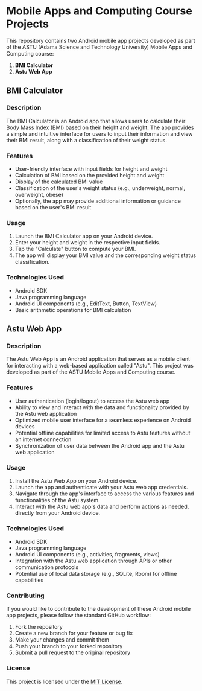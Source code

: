 # Mobile Apps and Computing Course Projects

This repository contains two Android mobile app projects developed as part of the ASTU (Adama Science and Technology University) Mobile Apps and Computing course:

1. **BMI Calculator**
2. **Astu Web App**

## BMI Calculator

### Description
The BMI Calculator is an Android app that allows users to calculate their Body Mass Index (BMI) based on their height and weight. The app provides a simple and intuitive interface for users to input their information and view their BMI result, along with a classification of their weight status.

### Features
- User-friendly interface with input fields for height and weight
- Calculation of BMI based on the provided height and weight
- Display of the calculated BMI value
- Classification of the user's weight status (e.g., underweight, normal, overweight, obese)
- Optionally, the app may provide additional information or guidance based on the user's BMI result

### Usage
1. Launch the BMI Calculator app on your Android device.
2. Enter your height and weight in the respective input fields.
3. Tap the "Calculate" button to compute your BMI.
4. The app will display your BMI value and the corresponding weight status classification.

### Technologies Used
- Android SDK
- Java programming language
- Android UI components (e.g., EditText, Button, TextView)
- Basic arithmetic operations for BMI calculation

## Astu Web App

### Description
The Astu Web App is an Android application that serves as a mobile client for interacting with a web-based application called "Astu". This project was developed as part of the ASTU Mobile Apps and Computing course.

### Features
- User authentication (login/logout) to access the Astu web app
- Ability to view and interact with the data and functionality provided by the Astu web application
- Optimized mobile user interface for a seamless experience on Android devices
- Potential offline capabilities for limited access to Astu features without an internet connection
- Synchronization of user data between the Android app and the Astu web application

### Usage
1. Install the Astu Web App on your Android device.
2. Launch the app and authenticate with your Astu web app credentials.
3. Navigate through the app's interface to access the various features and functionalities of the Astu system.
4. Interact with the Astu web app's data and perform actions as needed, directly from your Android device.

### Technologies Used
- Android SDK
- Java programming language
- Android UI components (e.g., activities, fragments, views)
- Integration with the Astu web application through APIs or other communication protocols
- Potential use of local data storage (e.g., SQLite, Room) for offline capabilities

### Contributing
If you would like to contribute to the development of these Android mobile app projects, please follow the standard GitHub workflow:

1. Fork the repository
2. Create a new branch for your feature or bug fix
3. Make your changes and commit them
4. Push your branch to your forked repository
5. Submit a pull request to the original repository

### License
This project is licensed under the [MIT License](LICENSE).
